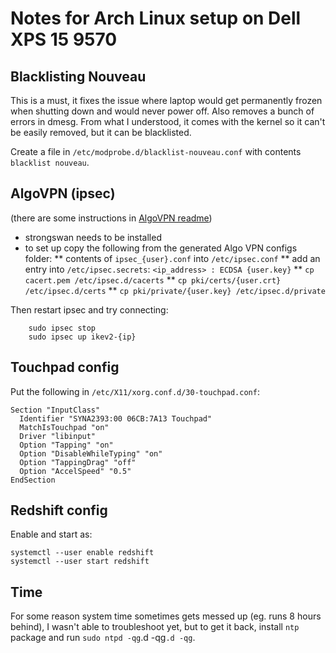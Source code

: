 # Notes for Arch Linux setup on Dell XPS 15 9570

## Blacklisting Nouveau

This is a must, it fixes the issue where laptop would get permanently frozen
when shutting down and would never power off. Also removes a bunch of errors
in dmesg. From what I understood, it comes with the kernel so it can't be
easily removed, but it can be blacklisted.

Create a file in `/etc/modprobe.d/blacklist-nouveau.conf` with contents
`blacklist nouveau`.

## AlgoVPN (ipsec)

(there are some instructions in [AlgoVPN
readme](https://github.com/trailofbits/algo#ubuntu-server-1804-example))

* strongswan needs to be installed
* to set up copy the following from the generated Algo VPN configs folder:
** contents of `ipsec_{user}.conf` into `/etc/ipsec.conf`
** add an entry into `/etc/ipsec.secrets`: `<ip_address> : ECDSA {user.key}`
** `cp cacert.pem /etc/ipsec.d/cacerts`
** `cp pki/certs/{user.crt} /etc/ipsec.d/certs`
** `cp pki/private/{user.key} /etc/ipsec.d/private`

Then restart ipsec and try connecting:

```
    sudo ipsec stop
    sudo ipsec up ikev2-{ip}
```

## Touchpad config

Put the following in `/etc/X11/xorg.conf.d/30-touchpad.conf`:

```
Section "InputClass"
  Identifier "SYNA2393:00 06CB:7A13 Touchpad"
  MatchIsTouchpad "on"
  Driver "libinput"
  Option "Tapping" "on"
  Option "DisableWhileTyping" "on"
  Option "TappingDrag" "off"
  Option "AccelSpeed" "0.5"
EndSection
```

## Redshift config

Enable and start as:
```
systemctl --user enable redshift
systemctl --user start redshift
```

## Time

For some reason system time sometimes gets messed up (eg. runs 8 hours
behind), I wasn't able to troubleshoot yet, but to get it back, install `ntp`
package and run `sudo ntpd -qg`.d -qg`.d -qg`.
